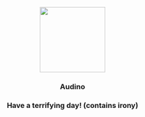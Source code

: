 <p align="center">
    <img src="https://raw.githubusercontent.com/PokeAPI/sprites/master/sprites/pokemon/531.png" width="150" height="150">
</p>
<h3 align="center"> <b>Audino</b></h3>
<h3 align="center">Have a terrifying day! (contains irony)</h3>
